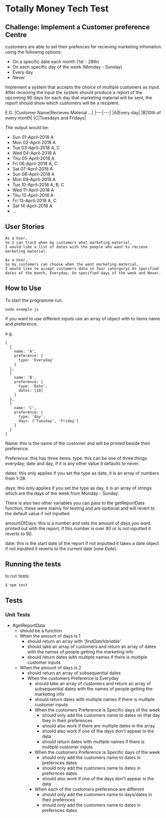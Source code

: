 # Totally Money Tech Test

## Challenge: Implement a Customer preference Centre

customers are able to set their prefences for recieving marketing infomation using the following options:

- On a specific date each month (1st - 28th)
- On each specific day of the week (Monday - Sunday)
- Every day
- Never

Implement a system that accepts the choice of multiple customers as input. After receiving the input the system should produce a report of the upcoming 90 days for each day that marketing material will be sent, the report should show which customers will be a recipient.

E.G.
|Customer Name|Recieves Material ...|
|---|---|
|A|Every day|
|B|10th of every month|
|C|Tuesdays and Fridays|

The output would be:

- Sun 01-April-2018 A
- Mon 02-April-2018 A
- Tue 03-April-2018 A, C
- Wed 04-April-2018 A
- Thu 05-April-2018 A
- Fri 06-April-2018 A, C
- Sat 07-April-2018 A
- Sun 08-April-2018 A
- Mon 09-April-2018 A
- Tue 10-April-2018 A, B, C
- Wed 11-April-2018 A
- Thu 12-April-2018 A
- Fri 13-April-2018 A, C
- Sat 14-April-2018 A
- ...

## User Stories

```
As a User,
So I can track when my customers what marketing material,
I would like a list of dates with the people who want to recieve marketing material.

As a User,
So my customers can choose when the want marketing material,
I would like to accept customers data in four catergorys On specified dates of the month, Everyday, On specified days of the week and Never.
```

## How to Use

To start the programme run: 

```
node example.js
```

if you want to use different inputs use an array of object with to items name and preference.

e.g.

```
[
  {
    name: 'A',
    preference: { 
      type: 'Everyday'
    }
  },
  {
    name: 'B', 
    preference: { 
      type: 'Date', 
      dates: [10]
    }
  },
  {
    name: 'C',
    preference: { 
      type: 'day', 
      days: ['Tuesday', 'Friday']
    }
  }
]
```

Name: this is the name of the customer and will be printed beside their preference.

Preference: this has three items:
  type: this can be one of three things everyday, date and day, if it is any other value it defaults to never.

  dates: this only applies if you set the type as date, it is an array of numbers from 1-28.

  days: this only applies if you set the type as day, it is an array of strings which are the days of the week from Monday - Sunday.

There is also two other variables you can pass to the getReportData function, these were mainly for testing and are opitional and will revert to the default value if not inputted.

amountOfDays: this is a number and sets the amount of days you want printed out with the report, if this number is over 90 or is not inputted it reverts to 90.

date: this is the start date of the report if not imputted it takes a date object if not inputted it reverts to the current date (*new Date*).

## Running the tests

to run tests:

```
$ npm test
```

## Tests 

### Unit Tests

- #getReportData
  - should be a function
  - When the amount of days is 1
    - should return an array with '*firstDateVariable*'
    - should take an array of customers and return an array of dates with the names of people getting the marketing info
    - should return dates with multiple names if there is multiple customer inputs
  - When the amount of days is 2
    - should return an array of subsequential dates
    - When the customers Preference is Everyday
      - should take an array of customers and return an array of subsequential dates with the names of people getting the marketing info
      - should return dates with multiple names if there is multiple customer inputs
      - When the customers Preference is Specific days of the week
        - should only add the customers name to dates on that day they in their preferences
        - should also work if there are multiple dates in the array
        - should also work if one of the days don't appear in the data
        - should return dates with multiple names if there is multiple customer inputs
      - When the customers Preference is Specific days of the week
        - should only add the customers name to dates in prefernces dates
        - should only add the customers name to dates in prefernces dates
        - should also work if one of the days don\'t appear in the data
      - When each of the customers preference are different
        - should only add the customers name to days/dates in their prefernces
        - should only add the customers name to dates in prefernces dates
